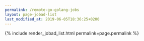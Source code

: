 ```yaml
---
permalink: /remote-go-golang-jobs
layout: page-jobad-list
last_modified_at: 2019-06-05T18:36:25+0200
---
```

{% include render_jobad_list.html permalink=page.permalink %}
